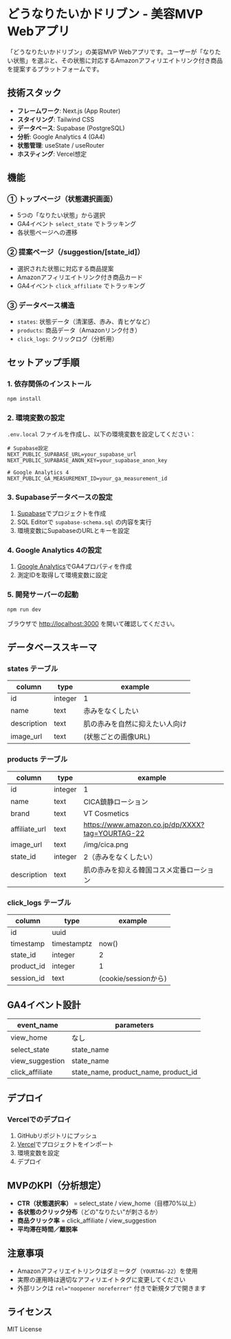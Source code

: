 # どうなりたいかドリブン - 美容MVP Webアプリ

「どうなりたいかドリブン」の美容MVP Webアプリです。ユーザーが「なりたい状態」を選ぶと、その状態に対応するAmazonアフィリエイトリンク付き商品を提案するプラットフォームです。

## 技術スタック

- **フレームワーク**: Next.js (App Router)
- **スタイリング**: Tailwind CSS
- **データベース**: Supabase (PostgreSQL)
- **分析**: Google Analytics 4 (GA4)
- **状態管理**: useState / useRouter
- **ホスティング**: Vercel想定

## 機能

### ① トップページ（状態選択画面）
- 5つの「なりたい状態」から選択
- GA4イベント `select_state` でトラッキング
- 各状態ページへの遷移

### ② 提案ページ（/suggestion/[state_id]）
- 選択された状態に対応する商品提案
- Amazonアフィリエイトリンク付き商品カード
- GA4イベント `click_affiliate` でトラッキング

### ③ データベース構造
- `states`: 状態データ（清潔感、赤み、青ヒゲなど）
- `products`: 商品データ（Amazonリンク付き）
- `click_logs`: クリックログ（分析用）

## セットアップ手順

### 1. 依存関係のインストール

```bash
npm install
```

### 2. 環境変数の設定

`.env.local` ファイルを作成し、以下の環境変数を設定してください：

```env
# Supabase設定
NEXT_PUBLIC_SUPABASE_URL=your_supabase_url
NEXT_PUBLIC_SUPABASE_ANON_KEY=your_supabase_anon_key

# Google Analytics 4
NEXT_PUBLIC_GA_MEASUREMENT_ID=your_ga_measurement_id
```

### 3. Supabaseデータベースの設定

1. [Supabase](https://supabase.com)でプロジェクトを作成
2. SQL Editorで `supabase-schema.sql` の内容を実行
3. 環境変数にSupabaseのURLとキーを設定

### 4. Google Analytics 4の設定

1. [Google Analytics](https://analytics.google.com)でGA4プロパティを作成
2. 測定IDを取得して環境変数に設定

### 5. 開発サーバーの起動

```bash
npm run dev
```

ブラウザで [http://localhost:3000](http://localhost:3000) を開いて確認してください。

## データベーススキーマ

### states テーブル
| column | type | example |
|---------|------|----------|
| id | integer | 1 |
| name | text | 赤みをなくしたい |
| description | text | 肌の赤みを自然に抑えたい人向け |
| image_url | text | (状態ごとの画像URL) |

### products テーブル
| column | type | example |
|---------|------|----------|
| id | integer | 1 |
| name | text | CICA鎮静ローション |
| brand | text | VT Cosmetics |
| affiliate_url | text | https://www.amazon.co.jp/dp/XXXX?tag=YOURTAG-22 |
| image_url | text | /img/cica.png |
| state_id | integer | 2（赤みをなくしたい） |
| description | text | 肌の赤みを抑える韓国コスメ定番ローション |

### click_logs テーブル
| column | type | example |
|---------|------|----------|
| id | uuid |  |
| timestamp | timestamptz | now() |
| state_id | integer | 2 |
| product_id | integer | 1 |
| session_id | text | (cookie/sessionから) |

## GA4イベント設計

| event_name | parameters |
|-------------|-------------|
| view_home | なし |
| select_state | state_name |
| view_suggestion | state_name |
| click_affiliate | state_name, product_name, product_id |

## デプロイ

### Vercelでのデプロイ

1. GitHubリポジトリにプッシュ
2. [Vercel](https://vercel.com)でプロジェクトをインポート
3. 環境変数を設定
4. デプロイ

## MVPのKPI（分析想定）

- **CTR（状態選択率）** = select_state / view_home（目標70%以上）
- **各状態のクリック分布**（どの"なりたい"が刺さるか）
- **商品クリック率** = click_affiliate / view_suggestion
- **平均滞在時間／離脱率**

## 注意事項

- Amazonアフィリエイトリンクはダミータグ（`YOURTAG-22`）を使用
- 実際の運用時は適切なアフィリエイトタグに変更してください
- 外部リンクは `rel="noopener noreferrer"` 付きで新規タブで開きます

## ライセンス

MIT License